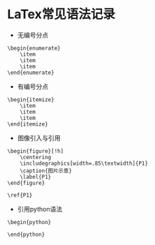 # LaTex常见语法记录
- 无编号分点
~~~
\begin{enumerate}
	\item 
	\item 
	\item 
\end{enumerate}
~~~
- 有编号分点
~~~
\begin{itemize}
	\item
	\item 
	\item 
\end{itemize}
~~~
- 图像引入与引用
~~~
\begin{figure}[!h]
	\centering
	\includegraphics[width=.85\textwidth]{P1}
	\caption{图片示意}
	\label{P1}
\end{figure}

\ref{P1}
~~~
- 引用python语法
~~~
\begin{python}

\end{python}
~~~